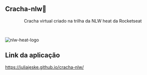 


## Cracha-nlw🚀
<p align="center">Cracha virtual criado na trilha da NLW heat da Rocketseat</p>
<br/>

![nlw-heat-logo](https://user-images.githubusercontent.com/80333527/168818275-44f9c4bd-e368-4fb9-bb8c-0cb28d22ae14.png)

## Link da aplicação
https://juliajeske.github.io/cracha-nlw/
